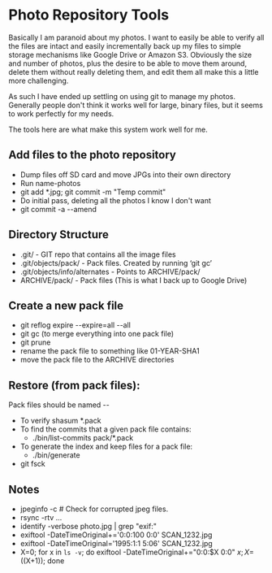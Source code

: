 # Photo Repository Tools

Basically I am paranoid about my photos. I want to easily be able to verify all
the files are intact and easily incrementally back up my files to simple
storage mechanisms like Google Drive or Amazon S3. Obviously the size and
number of photos, plus the desire to be able to move them around, delete them
without really deleting them, and edit them all make this a little more
challenging.

As such I have ended up settling on using git to manage my photos. Generally
people don't think it works well for large, binary files, but it seems to work
perfectly for my needs.

The tools here are what make this system work well for me.


## Add files to the photo repository

- Dump files off SD card and move JPGs into their own directory
- Run name-photos
- git add *.jpg; git commit -m "Temp commit"
- Do initial pass, deleting all the photos I know I don't want
- git commit -a --amend


## Directory Structure

- .git/ - GIT repo that contains all the image files
- .git/objects/pack/ - Pack files. Created by running ‘git gc’
- .git/objects/info/alternates - Points to ARCHIVE/pack/
- ARCHIVE/pack/ - Pack files (This is what I back up to Google Drive)


## Create a new pack file

- git reflog expire --expire=all --all
- git gc (to merge everything into one pack file)
- git prune
- rename the pack file to something like 01-YEAR-SHA1
- move the pack file to the ARCHIVE directories


## Restore (from pack files):

Pack files should be named <COUNT>-<YEAR>-<SHA1>

- To verify shasum *.pack
- To find the commits that a given pack file contains:
  - ./bin/list-commits pack/*.pack
- To generate the index and keep files for a pack file:
  - ./bin/generate
- git fsck

## Notes

- jpeginfo -c  # Check for corrupted jpeg files.
- rsync -rtv …
- identify -verbose photo.jpg | grep "exif:"
- exiftool -DateTimeOriginal+='0:0:100 0:0' SCAN_1232.jpg
- exiftool -DateTimeOriginal='1995:1:1 5:06' SCAN_1232.jpg
- X=0; for x in `ls -v`; do exiftool -DateTimeOriginal+="0:0:$X 0:0" $x;
X=$((X+1)); done

